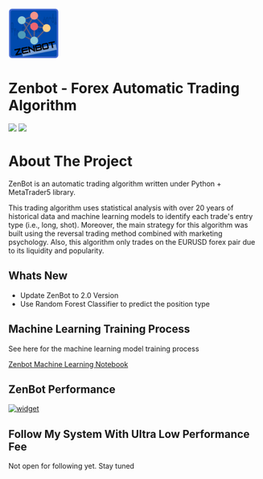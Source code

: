<img src="https://github.com/WeiTaKuan/zenbot_tading_algorithm/blob/main/Image/ZenBotLogo.png" width="100" height="100">

# Zenbot - Forex Automatic Trading Algorithm
<p>
	<img src="https://img.shields.io/badge/-python-61DAFB?logo=python">
	<img src="https://img.shields.io/github/last-commit/WeiTaKuan/zenbot_tading_algorithm">
</p>

<!-- ABOUT THE PROJECT -->
# About The Project
ZenBot is an automatic trading algorithm written under Python + MetaTrader5 library.

This trading algorithm uses statistical analysis with over 20 years of historical data and machine learning models to identify each trade's entry type (i.e., long, shot). Moreover, the main strategy for this algorithm was built using the reversal trading method combined with marketing psychology. Also, this algorithm only trades on the EURUSD forex pair due to its liquidity and popularity. 

<!-- WHATS NEW -->
## Whats New 
- Update ZenBot to 2.0 Version 
- Use Random Forest Classifier to predict the position type

<!-- Training Process -->
## Machine Learning Training Process
See here for the machine learning model training process

[Zenbot Machine Learning Notebook](https://github.com/WeiTaKuan/zenbot_tading_algorithm/blob/main/Zenbot%20Machine%20Learning%20Process.ipynb)

<!-- ZenBot Performance -->
## ZenBot Performance
<a href="https://www.myfxbook.com/members/max1758/zenbot-20/9497638"><img alt="widget" src="https://widgets.myfxbook.com/widgets/9497638/large.jpg"/></a>

## Follow My System With Ultra Low Performance Fee
Not open for following yet. Stay tuned



